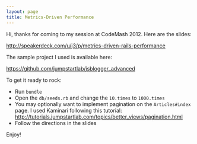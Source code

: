 ```yaml
---
layout: page
title: Metrics-Driven Performance
---
```


Hi, thanks for coming to my session at CodeMash 2012. Here are the slides:

http://speakerdeck.com/u/j3/p/metrics-driven-rails-performance

The sample project I used is available here:

https://github.com/jumpstartlab/jsblogger_advanced

To get it ready to rock:

* Run `bundle`
* Open the `db/seeds.rb` and change the `10.times` to `1000.times`
* You may optionally want to implement pagination on the `Articles#index` page. I used Kaminari following this tutorial: http://tutorials.jumpstartlab.com/topics/better_views/pagination.html
* Follow the directions in the slides

Enjoy!